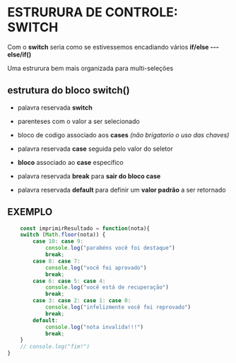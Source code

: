# ESTRURURA DE CONTROLE: SWITCH

Com o **switch** seria como se estivessemos encadiando vários **if/else --- else/if()**  

Uma estrurura bem mais organizada para multi-seleções  

## estrutura do bloco switch()

- palavra reservada **switch**

- parenteses com o valor a ser selecionado

- bloco de codigo associado aos **cases** *(não brigatorio o uso das chaves)*  

- palavra reservada **case** seguida pelo valor do seletor  

- **bloco** associado ao **case** específico  

- palavra reservada **break** para **sair do bloco case**  

- palavra reservada **default** para definir um **valor padrão** a ser retornado  

## EXEMPLO  

```JAVASCRIPT
    const imprimirResultado = function(nota){
    switch (Math.floor(nota)) {
        case 10: case 9:
            console.log("parabéns você foi destaque")
            break;
        case 8: case 7:
            console.log("você foi aprovado")    
            break;
        case 6: case 5: case 4:
            console.log("você está de recuperação")
            break;
        case 3: case 2: case 1: case 0:
            console.log("infelizmente você foi reprovado")
            break;
        default:
            console.log("nota invalida!!!")
            break;
    }
    // console.log("fim!")
}
```  
